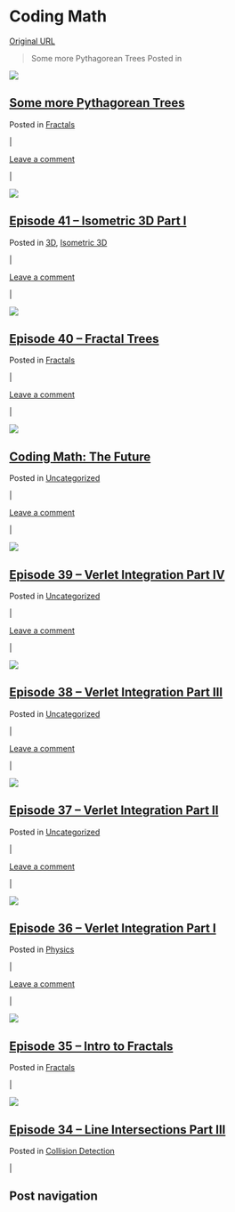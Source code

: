# Coding Math

[Original URL](http://www.codingmath.com/)

> Some more Pythagorean Trees Posted in

[![](http://0.gravatar.com/avatar/0de06548c9d0adf60ff8ed6c00a63332?s=45&d=http%3A%2F%2F0.gravatar.com%2Favatar%2Fad516503a11cd5ca435acc9bb6523536%3Fs%3D45&r=G)](http://www.codingmath.com/?author=1 "View all posts by keith")

## [Some more Pythagorean Trees](http://www.codingmath.com/?p=144)

<span class="cat-links"> Posted in <a href="http://www.codingmath.com/?cat=11">Fractals</a></span>

 

<span class="sep"> | </span>

 

<span class="comments-link">
  <a href="http://www.codingmath.com/?p=144#respond" title="Comment on Some more Pythagorean Trees">Leave a comment</a>
</span>

 

<span class="sep"> | </span>

 [![](http://0.gravatar.com/avatar/0de06548c9d0adf60ff8ed6c00a63332?s=45&d=http%3A%2F%2F0.gravatar.com%2Favatar%2Fad516503a11cd5ca435acc9bb6523536%3Fs%3D45&r=G)](http://www.codingmath.com/?author=1 "View all posts by keith")

## [Episode 41 – Isometric 3D Part I](http://www.codingmath.com/?p=141)

<span class="cat-links"> Posted in <a href="http://www.codingmath.com/?cat=9">3D</a>, <a href="http://www.codingmath.com/?cat=14">Isometric 3D</a></span>

 

<span class="sep"> | </span>

 

<span class="comments-link">
  <a href="http://www.codingmath.com/?p=141#respond" title="Comment on Episode 41 – Isometric 3D Part I">Leave a comment</a>
</span>

 

<span class="sep"> | </span>

 [![](http://0.gravatar.com/avatar/0de06548c9d0adf60ff8ed6c00a63332?s=45&d=http%3A%2F%2F0.gravatar.com%2Favatar%2Fad516503a11cd5ca435acc9bb6523536%3Fs%3D45&r=G)](http://www.codingmath.com/?author=1 "View all posts by keith")

## [Episode 40 – Fractal Trees](http://www.codingmath.com/?p=137)

<span class="cat-links"> Posted in <a href="http://www.codingmath.com/?cat=11">Fractals</a></span>

 

<span class="sep"> | </span>

 

<span class="comments-link">
  <a href="http://www.codingmath.com/?p=137#respond" title="Comment on Episode 40 – Fractal Trees">Leave a comment</a>
</span>

 

<span class="sep"> | </span>

 [![](http://0.gravatar.com/avatar/0de06548c9d0adf60ff8ed6c00a63332?s=45&d=http%3A%2F%2F0.gravatar.com%2Favatar%2Fad516503a11cd5ca435acc9bb6523536%3Fs%3D45&r=G)](http://www.codingmath.com/?author=1 "View all posts by keith")

## [Coding Math: The Future](http://www.codingmath.com/?p=132)

<span class="cat-links"> Posted in <a href="http://www.codingmath.com/?cat=1">Uncategorized</a></span>

 

<span class="sep"> | </span>

 

<span class="comments-link">
  <a href="http://www.codingmath.com/?p=132#respond" title="Comment on Coding Math: The Future">Leave a comment</a>
</span>

 

<span class="sep"> | </span>

 [![](http://0.gravatar.com/avatar/0de06548c9d0adf60ff8ed6c00a63332?s=45&d=http%3A%2F%2F0.gravatar.com%2Favatar%2Fad516503a11cd5ca435acc9bb6523536%3Fs%3D45&r=G)](http://www.codingmath.com/?author=1 "View all posts by keith")

## [Episode 39 – Verlet Integration Part IV](http://www.codingmath.com/?p=130)

<span class="cat-links"> Posted in <a href="http://www.codingmath.com/?cat=1">Uncategorized</a></span>

 

<span class="sep"> | </span>

 

<span class="comments-link">
  <a href="http://www.codingmath.com/?p=130#respond" title="Comment on Episode 39 – Verlet Integration Part IV">Leave a comment</a>
</span>

 

<span class="sep"> | </span>

 [![](http://0.gravatar.com/avatar/0de06548c9d0adf60ff8ed6c00a63332?s=45&d=http%3A%2F%2F0.gravatar.com%2Favatar%2Fad516503a11cd5ca435acc9bb6523536%3Fs%3D45&r=G)](http://www.codingmath.com/?author=1 "View all posts by keith")

## [Episode 38 – Verlet Integration Part III](http://www.codingmath.com/?p=127)

<span class="cat-links"> Posted in <a href="http://www.codingmath.com/?cat=1">Uncategorized</a></span>

 

<span class="sep"> | </span>

 

<span class="comments-link">
  <a href="http://www.codingmath.com/?p=127#respond" title="Comment on Episode 38 – Verlet Integration Part III">Leave a comment</a>
</span>

 

<span class="sep"> | </span>

 [![](http://0.gravatar.com/avatar/0de06548c9d0adf60ff8ed6c00a63332?s=45&d=http%3A%2F%2F0.gravatar.com%2Favatar%2Fad516503a11cd5ca435acc9bb6523536%3Fs%3D45&r=G)](http://www.codingmath.com/?author=1 "View all posts by keith")

## [Episode 37 – Verlet Integration Part II](http://www.codingmath.com/?p=125)

<span class="cat-links"> Posted in <a href="http://www.codingmath.com/?cat=1">Uncategorized</a></span>

 

<span class="sep"> | </span>

 

<span class="comments-link">
  <a href="http://www.codingmath.com/?p=125#respond" title="Comment on Episode 37 – Verlet Integration Part II">Leave a comment</a>
</span>

 

<span class="sep"> | </span>

 [![](http://0.gravatar.com/avatar/0de06548c9d0adf60ff8ed6c00a63332?s=45&d=http%3A%2F%2F0.gravatar.com%2Favatar%2Fad516503a11cd5ca435acc9bb6523536%3Fs%3D45&r=G)](http://www.codingmath.com/?author=1 "View all posts by keith")

## [Episode 36 – Verlet Integration Part I](http://www.codingmath.com/?p=122)

<span class="cat-links"> Posted in <a href="http://www.codingmath.com/?cat=5">Physics</a></span>

 

<span class="sep"> | </span>

 

<span class="comments-link">
  <a href="http://www.codingmath.com/?p=122#respond" title="Comment on Episode 36 – Verlet Integration Part I">Leave a comment</a>
</span>

 

<span class="sep"> | </span>

 [![](http://0.gravatar.com/avatar/0de06548c9d0adf60ff8ed6c00a63332?s=45&d=http%3A%2F%2F0.gravatar.com%2Favatar%2Fad516503a11cd5ca435acc9bb6523536%3Fs%3D45&r=G)](http://www.codingmath.com/?author=1 "View all posts by keith")

## [Episode 35 – Intro to Fractals](http://www.codingmath.com/?p=116)

<span class="cat-links"> Posted in <a href="http://www.codingmath.com/?cat=11">Fractals</a></span>

 

<span class="sep"> | </span>

 [![](http://0.gravatar.com/avatar/0de06548c9d0adf60ff8ed6c00a63332?s=45&d=http%3A%2F%2F0.gravatar.com%2Favatar%2Fad516503a11cd5ca435acc9bb6523536%3Fs%3D45&r=G)](http://www.codingmath.com/?author=1 "View all posts by keith")

## [Episode 34 – Line Intersections Part III](http://www.codingmath.com/?p=114)

<span class="cat-links"> Posted in <a href="http://www.codingmath.com/?cat=8">Collision Detection</a></span>

 

<span class="sep"> | </span>

## Post navigation
